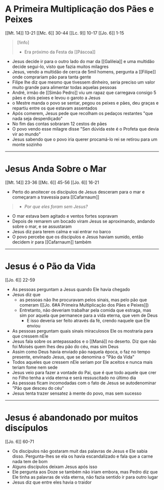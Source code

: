 # A Primeira Multiplicação dos Pães e Peixes
[[Mt. 14]] 13-21
[[Mc. 6]] 30-44
[[Lc. 9]] 10-17
[[Jo. 6]] 1-15

>[!info]
> - Era próximo da Festa da [[Páscoa]]
- Jesus decide ir para o outro lado do mar da [[Galileia]] e uma multidão decide segui-lo, visto que fazia muitos milagres
- Jesus, vendo a multidão de cerca de 5mil homens, pergunta a [[Filipe]] onde comprariam pão para tanta gente
- Filipe lhe diz que mesmo que tivessem dinheiro, seria preciso um valor muito grande para alimentar todas aquelas pessoas
- André, irmão de [[Simão Pedro]] viu um rapaz que carregava consigo 5 pães e dois peixes e levou o garoto a Jesus
- o Mestre manda o povo se sentar, pegou os peixes e pães, deu graças e repartiu entre os que estavam assentados
- Após comerem, Jesus pede que recolham os pedaços restantes "que nada seja desperdiçado"
- No fim das contas sobraram 12 cestos de pães
- O povo vendo esse milagre disse "Sen dúvida este é o Profeta que devia vir ao mundo"
- Jesus sabendo que o povo iria querer procamá-lo rei se retirou para um monte sozinho
---
# Jesus Anda Sobre o Mar
[[Mt. 14]] 23-36
[[Mc. 6]] 45-56
[[Jo. 6]] 16-21

- Perto do anoitecer os discípulos de Jesus desceram para o mar e começaram a travessia para [[Cafarnaum]]
> - *Por que eles foram sem Jesus?*
-  O mar estava bem agitado e ventos fortes sopravam
- Depois de remarem um bocado viram Jesus se aproximando, andando sobre o mar, e se assustaram
- Jesus diz para terem calma e vai entrar no barco
- O povo percebe que os discipulos e Jesus haviam sumido, então decidem ir para [[Cafarnaum]] também
---
# Jesus é o Pão da Vida
[[Jo. 6]] 22-59

- As pessoas perguntam a Jesus quando Ele havia chegado
- Jesus diz que
	- as pessoas não lhe procuravam pelos sinais, mas pelo pão que comeram ([[Jo. 6#A Primeira Multiplicação dos Pães e Peixes]])
	- Entretanto, não deveriam trabalhar pela comida que estraga, mas sim por aquela que permanece para a vida eterna, que vem de Deus
		- E isso deveria ser feito através da fé, crendo naquele que Ele enviou
- As pessoas perguntam quais sinais miraculosos Ele os mostraria para que cressem nEle
- Jesus fala sobre os antepassados e o [[Maná]] no deserto. Diz que não foi Moisés quem lhes deu pão do céu, mas sim Deus
- Assim como Deus havia enviado pão naquela época, o faz no tempo presente, envinado Jesus, que se denomina o "Pão da Vida"
- Todos aqueles que cressem nEle seriam por Ele aceitos e nunca mais teriam fome nem sede
- Jesus veio para fazer a vontade do Pai, que é que todo aquele que crer no Filho tenha a vida eterna e será ressuscitado no último dia
- As pessoas ficam incomodadas com o fato de Jesus se autodenominar "Pão que desceu do céu"
- Jesus tenta trazer sensatez à mente do povo, mas sem sucesso
---
# Jesus é abandonado por muitos discípulos
[[Jo. 6]] 60-71

- Os discípulos não gostaram muit das palavras de Jesus e Ele sabia disso. Pergunta-lhes se ela os havia escandalizado e fala que a carne nada tem de bom
- Alguns discípulos deixam Jesus após isso
- Ele pergunta aos Doze se também não iriam embora, mas Pedro diz que Ele tinha as palavras de vida eterna, não fazia sentido ir para outro lugar
- Jesus diz que entre eles havia o traidor